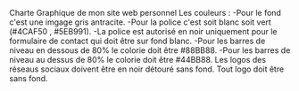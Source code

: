 Charte Graphique de mon site web personnel
Les couleurs :
-Pour le fond c'est une imgage gris antracite.
-Pour la police c'est soit blanc soit vert (#4CAF50 , #5EB991).
-La police est autorisé en noir uniquement pour le formulaire de contact qui doit être sur fond blanc.
-Pour les barres de niveau en dessous de 80% le colorie doit être #88BB88.
-Pour les barres de niveau au dessus de 80% le colorie doit être #44BB88.
Les logos des réseaus sociaux doivent être en noir détouré sans fond.
Tout logo doit être sans fond.